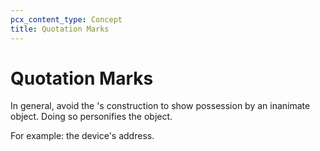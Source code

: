 ```yaml
---
pcx_content_type: Concept
title: Quotation Marks
---
```


# Quotation Marks

In general, avoid the 's construction to show possession by an inanimate object. Doing so personifies the object.

For example: the device's address.
